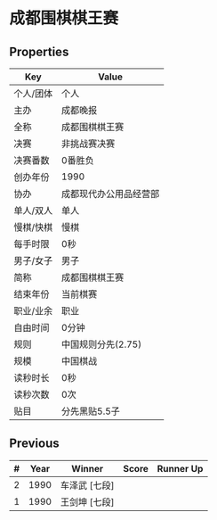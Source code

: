 # 成都围棋棋王赛

## Properties

| Key | Value |
| --- | ----- |
| 个人/团体 | 个人 |
| 主办 | 成都晚报 |
| 全称 | 成都围棋棋王赛 |
| 决赛 | 非挑战赛决赛 |
| 决赛番数 | 0番胜负 |
| 创办年份 | 1990 |
| 协办 | 成都现代办公用品经营部 |
| 单人/双人 | 单人 |
| 慢棋/快棋 | 慢棋 |
| 每手时限 | 0秒 |
| 男子/女子 | 男子 |
| 简称 | 成都围棋棋王赛 |
| 结束年份 | 当前棋赛 |
| 职业/业余 | 职业 |
| 自由时间 | 0分钟 |
| 规则 | 中国规则分先(2.75) |
| 规模 | 中国棋战 |
| 读秒时长 | 0秒 |
| 读秒次数 | 0次 |
| 贴目 | 分先黑贴5.5子 |

## Previous

| # | Year | Winner | Score | Runner Up |
| --- | --- | --- | --- | --- |
| 2 | 1990 | 车泽武 [七段] |  |  |
| 1 | 1990 | 王剑坤 [七段] |  |  |

